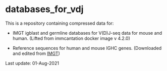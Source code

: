 # databases_for_vdj
This is a repository containing compressed data for:

- IMGT igblast and germline databases for V(D)J-seq data for mouse and human. (Lifted from immcantation docker image v 4.2.0)

- Reference sequences for human and mouse IGHC genes. (Downloaded and edited from [IMGT](http://www.imgt.org/vquest/refseqh.html))

Last update: 01-Aug-2021
